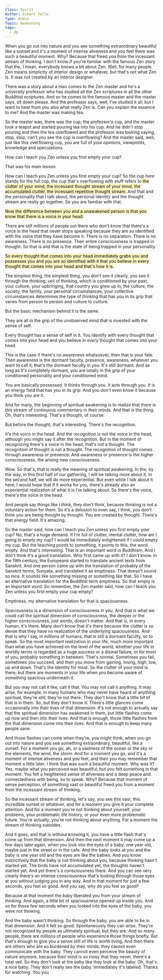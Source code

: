 ```yaml
---
Class: Spirit
Author: Eckart Tolle
Type: Audio
Topic: Awakening
tags:
  - dg
---
```





When you go out into nature and you see something extraordinary beautiful like a sunset and it's a moment of intense aliveness and you feel there was such a beautiful moment. Why? Because that freed you from the incessant stream of thinking. I don't know if you're familiar with the famous Zen story that the, I mean, everybody knows a bit about Zen. Well, for many people Zen means simplicity of interior design or whatever, but that's not what Zen is. It was not created by an interior designer. 

There was a story about a man comes to the Zen master and he's a university professor who has studied all the Zen scriptures in all the other Buddhist scriptures. And so he comes to the famous master and the master says, sit down please. And the professor says, well, I've studied it all, but I want to hear from you also what really Zen is. Can you explain the essence to me? And the master was making tea. 

So the master was, there was the cup, the professor's cup, and the master took a teapot and started pouring tea into his cup. And he didn't stop pouring and then the tea overflowed and the professor was looking saying, stop, stop, can't you see the cup is overflowing? And the master said, well, just like this overflowing cup, you are full of your opinions, viewpoints, knowledge and speculations. 

How can I teach you Zen unless you first empty your cup? 

That was his main lesson. 

How can I teach you Zen unless you first empty your cup? So the cup here stands for the full cup, the cup that's overflowing with stuff refers to<mark style="background: #FFF3A3A6;"> the clutter of your mind, the incessant thought stream of your mind, the accumulated clutter, the incessant repetitive thought stream. 
</mark>
And that and the personality that I talk about, the personal identity and the thought stream are really go together. So you are familiar with that. 

<mark style="background: #FFF3A3A6;">Now the difference between you and a unawakened person is that you know that there is a voice in your head. </mark>

There are still millions of people out there who don't know that there's a voice in the head that never stops speaking because they are so identified with the voice that they have become it. There is no separation. There is no awareness. There is no presence. Their entire consciousness is trapped in thought. So that is and that is the state of being trapped in your personality. 

<mark style="background: #FFF3A3A6;">So every thought that comes into your head immediately grabs you and possesses you and you are so identified with it that you believe in every thought that comes into your head and that's how it is. </mark>

The simplest thing, the simplest thing, you don't see it clearly, you see it through the thinking, veil of thinking, which is conditioned by your past, your culture, your upbringing, that country you grew up in, the culture, the society, the family, your personal circumstances, your collective circumstances determines the type of thinking that has you in its grip that varies from person to person and culture to culture. 

But the basic mechanism behind it is the same. 

They are all in the grip of the unobserved mind that is invested with the sense of self. 

Every thought has a sense of self in it. You identify with every thought that comes into your head and you believe in every thought that comes into your head. 

This is the case if there's no awareness whatsoever, then that is your fate. Then awareness is the dormant faculty, presence, awareness, whatever you want to call it, that's the dormant faculty in you. It's still dormant. And as long as it's completely dormant, you are totally in the grip of your conditioned personality and your conditioned mind. 

You are basically possessed. It thinks through you. It acts through you. It is an energy field that has you in its grip. And you don't even know it because you think you are it. 

And for many, the beginning of spiritual awakening is to realize that there is this stream of continuous commentary in their minds. And that is the thing. Oh, that's interesting. That's a thought, of course. 

But before the thought, that's interesting. There's the recognition. 

It's the voice in the head. And the recognition is not the voice in the head, although you might say it after the recognition. But in the moment of recognizing there's a voice in the head, that's not a thought. The recognition of thought is not a thought. The recognition of thought comes through awareness or presence. And awareness or presence is the higher consciousness, the arising new consciousness. 

Wow. So that's, that is really the meaning of spiritual awakening. In the, by the way, in this first half of our gathering, I will be talking more about it. In the second half, we will do more experiential. But even while I talk about it here, I would hope that if it works for you, there's already also an experiential realization of what it is I'm talking about. So there's the voice, there's the voice in the head. 

And people say things like I think, they don't think, because thinking is not a voluntary action for them. So it's a delusion to even say, I think, you don't think you are being thought by thought. You are created by thought. There's that energy field. It's amazing. 

So the master said, how can I teach you Zen unless you first empty your cup? No, that's a huge demand. If I'm full of clutter, mental clutter, how am I going to empty my cup? I would be immediately enlightened if I could empty my cup. But the teaching points to something, it points to this, the word empty. And that's interesting. That is an important word in Buddhism. And I don't think it's a good translation. Who first came up with it? I don't know. In the 19th century, the Europeans started to translate ancient texts from Sanskrit. And one person came up with the translation of probably of the Sanskrit terms, Sunyata, and translated it as emptiness. That doesn't sound so nice. It sounds like something missing or something like that. So I have an alternative translation for the Buddhist term emptiness. So that empty is an important word. So remember, the Zen master said, how can I teach you Zen unless you first empty your cup empty? 

Emptiness, my alternative translation for that is spaciousness. 

Spaciousness is a dimension of consciousness in you. And that is what we could call the spiritual dimension of consciousness, the deeper or the higher consciousness, just words, doesn't matter. And that is, in every human, it's there. Many don't know that it's there because the clutter is so dense that they have no realization of the underlying spaciousness. And that is why I say, in millions of humans, that is still a dormant faculty, so to speak. So the most important realization in your life, much more important than what you have achieved on the level of the world, whether your life in worldly terms is regarded as a huge success or a dismal failure, or for most of you, probably something in between. That's normal. Sometimes you fail, sometimes you succeed, and then you move from gaining, losing, high, low, up and down. That's the identity for most. So the clutter of your mind is there, but there are moments in your life when you become aware of something spacious underneath it. 

But you may not call it like, call it that. You may not call it anything. It may arise, for example, in many humans who may never have heard of anything spiritual, they're still, they're out there. They don't know that a little bit of that is in them. So, but they don't know it. There's little glances come occasionally into their lives of that dimension. It's not enough to actually say that the spiritual dimension has awakened in them, but little flashes come up now and then into their lives. And that is enough, those little flashes from the that dimension come into their lives. And that is enough to keep many people sane. 

And those flashes can come when they're, you might think, when you go out into nature and you see something extraordinary, beautiful, like a sunset. For a moment you go, ah, or a vastness of the ocean or the sky or the elements, the wind, the storm. And for a moment you go, and it's a moment of intense aliveness and you feel, and then you may remember that moment a little later. I think that was such a beautiful moment. Why was it? Yes, maybe what you perceived was beautiful, but you felt something in that moment. You felt a heightened sense of aliveness and a deep peace and connectedness with being, so to speak. Why? Because that moment of sense perception, of something vast or beautiful freed you from a moment from the incessant stream of thinking. 

So the incessant stream of thinking, let's say, you see this vast, this incredible sunset or whatever, and for a moment you give it your complete attention. And for a moment you're not thinking about yourself, your problems, your problematic life history, or your even more problematic future. You're actually, you're not thinking about anything. For a moment the stream of thinking subsides. 

And it goes, and that is without knowing it, you have a little flash that's come up from that dimension. And then the next moment it may come up a few days later again, when you look into the eyes of a baby, one year old, maybe just in the street or in the cafe. And the baby looks at you and the baby is one year old and the eyes are like the babies. And you know instinctively that the baby is not thinking about you, because thinking hasn't started yet. The birds have not accumulated yet, the thoughts haven't started yet. And yet there's a consciousness there. And you can see very clearly there's an intense consciousness that's looking through those eyes at you without judging you in any way. And in that moment for just a few seconds, you feel so good. And you say, why do you feel so good? 

Because at that moment the baby liberated you from your stream of thinking. And again, a little bit of spaciousness opened up inside you. And so for those few seconds when you looked into the eyes of the baby, you were not thinking. 

And the baby wasn't thinking. So through the baby, you are able to be in that dimension. And it felt so good. Spontaneously they can arise. They're not recognized by people as ultimately spiritual, but they are. And so many people, there are millions of people who experience those things briefly. But that's enough to give you a sense still of life is worth living. And then there are others who are so burdened by their minds, they cannot even communicate with the baby. They cannot even perceive the beauty of nature anymore, because their mind is so noisy that they never, there's a total veil. So they don't look at the baby like they look at the baby. Oh, that's a nice baby. They don't really see the baby. Immediately it's labeled. Thanks for watching. You you

